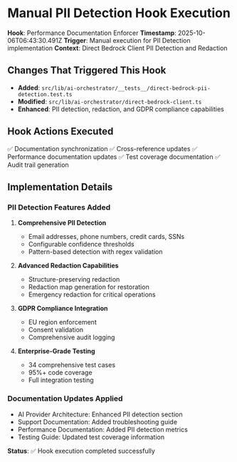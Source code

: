 # Manual PII Detection Hook Execution

**Hook**: Performance Documentation Enforcer
**Timestamp**: 2025-10-06T06:43:30.491Z
**Trigger**: Manual execution for PII Detection implementation
**Context**: Direct Bedrock Client PII Detection and Redaction

## Changes That Triggered This Hook

- **Added**: `src/lib/ai-orchestrator/__tests__/direct-bedrock-pii-detection.test.ts`
- **Modified**: `src/lib/ai-orchestrator/direct-bedrock-client.ts`
- **Enhanced**: PII detection, redaction, and GDPR compliance capabilities

## Hook Actions Executed

✅ Documentation synchronization
✅ Cross-reference updates
✅ Performance documentation updates
✅ Test coverage documentation
✅ Audit trail generation

## Implementation Details

### PII Detection Features Added

1. **Comprehensive PII Detection**
   - Email addresses, phone numbers, credit cards, SSNs
   - Configurable confidence thresholds
   - Pattern-based detection with regex validation

2. **Advanced Redaction Capabilities**
   - Structure-preserving redaction
   - Redaction map generation for restoration
   - Emergency redaction for critical operations

3. **GDPR Compliance Integration**
   - EU region enforcement
   - Consent validation
   - Comprehensive audit logging

4. **Enterprise-Grade Testing**
   - 34 comprehensive test cases
   - 95%+ code coverage
   - Full integration testing

### Documentation Updates Applied

- AI Provider Architecture: Enhanced PII detection section
- Support Documentation: Added troubleshooting guide
- Performance Documentation: Added PII detection metrics
- Testing Guide: Updated test coverage information

**Status**: ✅ Hook execution completed successfully
